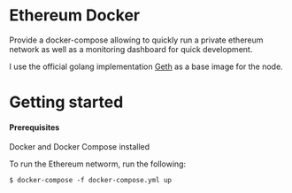 # Ethereum Docker

Provide a docker-compose allowing to quickly run a private ethereum network as well as a monitoring dashboard for quick development.

I use the official golang implementation [Geth](https://hub.docker.com/r/ethereum/client-go/) as a base image for the node.

# Getting started

#### Prerequisites
Docker and Docker Compose installed

To run the Ethereum networm, run the following:

```
$ docker-compose -f docker-compose.yml up
```
 

